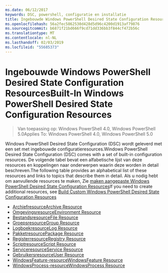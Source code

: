 ```yaml
---
ms.date: 06/12/2017
keywords: DSC, powershell, configuratie en installatie
title: Ingebouwde Windows PowerShell Desired State Configuration Resources
ms.openlocfilehash: 56a2fec5862530d428d5d96c4200d1913af79876
ms.sourcegitcommit: b6871f21bd666f9cd71dd336bb3f844cf472b56c
ms.translationtype: MT
ms.contentlocale: nl-NL
ms.lasthandoff: 02/03/2019
ms.locfileid: "55685373"
---
```

# <a name="built-in-windows-powershell-desired-state-configuration-resources"></a><span data-ttu-id="f586d-103">Ingebouwde Windows PowerShell Desired State Configuration Resources</span><span class="sxs-lookup"><span data-stu-id="f586d-103">Built-In Windows PowerShell Desired State Configuration Resources</span></span>

> <span data-ttu-id="f586d-104">Van toepassing op: Windows PowerShell 4.0, Windows PowerShell 5.0</span><span class="sxs-lookup"><span data-stu-id="f586d-104">Applies To: Windows PowerShell 4.0, Windows PowerShell 5.0</span></span>

<span data-ttu-id="f586d-105">Windows PowerShell Desired State Configuration (DSC) wordt geleverd met een set met ingebouwde configuratieresources.</span><span class="sxs-lookup"><span data-stu-id="f586d-105">Windows PowerShell Desired State Configuration (DSC) comes with a set of built-in configuration resources.</span></span> <span data-ttu-id="f586d-106">De volgende tabel bevat een alfabetische lijst van deze resources en koppelingen naar onderwerpen waarin deze worden in detail beschreven.</span><span class="sxs-lookup"><span data-stu-id="f586d-106">The following table provides an alphabetical list of these resources and links to topics that describe them in detail.</span></span> <span data-ttu-id="f586d-107">Als u nodig hebt om aanvullende resources te maken, Zie [maken aangepaste Windows PowerShell Desired State Configuration Resources](../../../resources/authoringResource.md)</span><span class="sxs-lookup"><span data-stu-id="f586d-107">If you need to create additional resources, see [Build Custom Windows PowerShell Desired State Configuration Resources](../../../resources/authoringResource.md)</span></span>

* [<span data-ttu-id="f586d-108">Archiefresource</span><span class="sxs-lookup"><span data-stu-id="f586d-108">Archive Resource</span></span>](archiveResource.md)
* [<span data-ttu-id="f586d-109">Omgevingsresource</span><span class="sxs-lookup"><span data-stu-id="f586d-109">Environment Resource</span></span>](environmentResource.md)
* [<span data-ttu-id="f586d-110">Bestandsresource</span><span class="sxs-lookup"><span data-stu-id="f586d-110">File Resource</span></span>](fileResource.md)
* [<span data-ttu-id="f586d-111">Groepsresource</span><span class="sxs-lookup"><span data-stu-id="f586d-111">Group Resource</span></span>](groupResource.md)
* [<span data-ttu-id="f586d-112">Logboekresource</span><span class="sxs-lookup"><span data-stu-id="f586d-112">Log Resource</span></span>](logResource.md)
* [<span data-ttu-id="f586d-113">Pakketresource</span><span class="sxs-lookup"><span data-stu-id="f586d-113">Package Resource</span></span>](packageResource.md)
* [<span data-ttu-id="f586d-114">Registerresource</span><span class="sxs-lookup"><span data-stu-id="f586d-114">Registry Resource</span></span>](registryResource.md)
* [<span data-ttu-id="f586d-115">Scriptresource</span><span class="sxs-lookup"><span data-stu-id="f586d-115">Script Resource</span></span>](scriptResource.md)
* [<span data-ttu-id="f586d-116">Serviceresource</span><span class="sxs-lookup"><span data-stu-id="f586d-116">Service Resource</span></span>](serviceResource.md)
* [<span data-ttu-id="f586d-117">Gebruikersresource</span><span class="sxs-lookup"><span data-stu-id="f586d-117">User Resource</span></span>](userResource.md)
* [<span data-ttu-id="f586d-118">WindowsFeature-resource</span><span class="sxs-lookup"><span data-stu-id="f586d-118">WindowsFeature Resource</span></span>](windowsfeatureResource.md)
* [<span data-ttu-id="f586d-119">WindowsProcess-resource</span><span class="sxs-lookup"><span data-stu-id="f586d-119">WindowsProcess Resource</span></span>](windowsProcessResource.md)